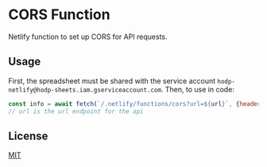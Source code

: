 # CORS Function

Netlify function to set up CORS for API requests.

## Usage

First, the spreadsheet must be shared with the service account `hodp-netlify@hodp-sheets.iam.gserviceaccount.com`. Then, to use in code:
```js
const info = await fetch(`/.netlify/functions/cors?url=${url}`, {headers: {accept: "Accept: application/json"}});
// url is the url endpoint for the api
```

## License
[MIT](https://choosealicense.com/licenses/mit/)